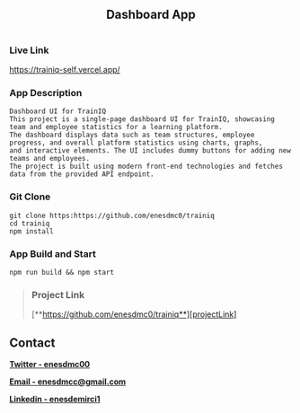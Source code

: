 <div style="display:flex; align-items:center; justify-content:center; flex-direction:column; gap:10px">
    <h2>
        Dashboard App
    </h2>
</div>



### Live Link

https://trainiq-self.vercel.app/

### App Description

```
Dashboard UI for TrainIQ
This project is a single-page dashboard UI for TrainIQ, showcasing team and employee statistics for a learning platform.
The dashboard displays data such as team structures, employee progress, and overall platform statistics using charts, graphs,
and interactive elements. The UI includes dummy buttons for adding new teams and employees.
The project is built using modern front-end technologies and fetches data from the provided API endpoint.
```



### Git Clone

```react
git clone https:https://github.com/enesdmc0/trainiq
cd trainiq
npm install
```




### App Build and Start

```react
npm run build && npm start
```





> ### Project Link
>
> [**https://github.com/enesdmc0/trainiq**][projectLink]



## Contact

[**Twitter - enesdmc00**][twitter]

[**Email - enesdmcc@gmail.com**][mail]

[**Linkedin - enesdemirci1**][linkedin]






[mail]: enesdmcc@gmail.com
[twitter]: https://twitter.com/enesdmc00
[linkedin]: inkedin.com/in/enesdemirci1
[projectLink]: https://github.com/enesdmc0/trainiq

